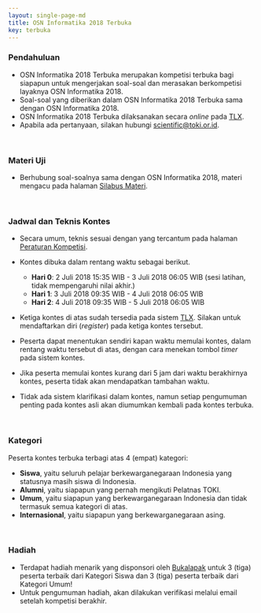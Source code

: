 ```yaml
---
layout: single-page-md
title: OSN Informatika 2018 Terbuka
key: terbuka
---
```


### Pendahuluan

- OSN Informatika 2018 Terbuka merupakan kompetisi terbuka bagi siapapun untuk mengerjakan soal-soal dan merasakan berkompetisi layaknya OSN Informatika 2018.
- Soal-soal yang diberikan dalam OSN Informatika 2018 Terbuka sama dengan OSN Informatika 2018.
- OSN Informatika 2018 Terbuka dilaksanakan secara *online* pada [TLX](https://tlx.toki.id).
- Apabila ada pertanyaan, silakan hubungi [scientific@toki.or.id](mailto:scientific@toki.or.id).

<br>

### Materi Uji

- Berhubung soal-soalnya sama dengan OSN Informatika 2018, materi mengacu pada halaman [Silabus Materi](silabus.html).

<br>

### Jadwal dan Teknis Kontes

- Secara umum, teknis sesuai dengan yang tercantum pada halaman [Peraturan Kompetisi](peraturan.html).
- Kontes dibuka dalam rentang waktu sebagai berikut.
  * **Hari 0**: 2 Juli 2018 15:35 WIB - 3 Juli 2018 06:05 WIB
    (sesi latihan, tidak mempengaruhi
      nilai akhir.)
  * **Hari 1**: 3 Juli 2018 09:35 WIB - 4 Juli 2018 06:05 WIB
  * **Hari 2**: 4 Juli 2018 09:35 WIB - 5 Juli 2018 06:05 WIB

- Ketiga kontes di atas sudah tersedia pada sistem [TLX](https://tlx.toki.id). Silakan untuk mendaftarkan diri (*register*) pada ketiga kontes tersebut.
- Peserta dapat menentukan sendiri kapan waktu memulai kontes, dalam rentang waktu tersebut di atas, dengan cara menekan tombol *timer* pada sistem kontes.
- Jika peserta memulai kontes kurang dari 5 jam dari waktu berakhirnya kontes, peserta tidak akan mendapatkan tambahan waktu.
- Tidak ada sistem klarifikasi dalam kontes, namun setiap pengumuman penting pada kontes asli akan diumumkan kembali pada kontes terbuka.

<br>

### Kategori

Peserta kontes terbuka terbagi atas 4 (empat) kategori:

- **Siswa**, yaitu seluruh pelajar berkewarganegaraan Indonesia yang statusnya masih siswa di Indonesia.
- **Alumni**, yaitu siapapun yang pernah mengikuti Pelatnas TOKI.
- **Umum**, yaitu siapapun yang berkewarganegaraan Indonesia dan tidak termasuk semua kategori di atas.
- **Internasional**, yaitu siapapun yang berkewarganegaraan asing.

<br>

### Hadiah

* Terdapat hadiah menarik yang disponsori oleh [Bukalapak](https://www.bukalapak.com/) untuk 3 (tiga) peserta terbaik dari Kategori Siswa dan 3 (tiga) peserta terbaik dari Kategori Umum!
* Untuk pengumuman hadiah, akan dilakukan verifikasi melalui email setelah kompetisi berakhir.
